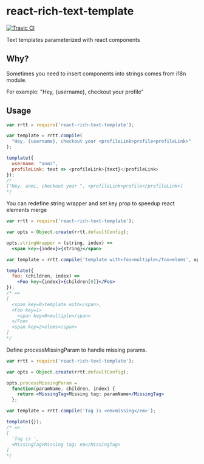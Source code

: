 # react-rich-text-template
[![Travic CI](https://travis-ci.org/anmi/react-rich-text-template.svg?branch=master)](https://travis-ci.org/anmi/react-rich-text-template)

Text templates parameterized with react components

## Why?

Sometimes you need to insert components into strings comes from i18n module.

For example: "Hey, {username}, checkout your <profileLink>profile<profileLink>"

## Usage

```js
var rrtt = require('react-rich-text-template');

var template = rrtt.compile(
  "Hey, {username}, checkout your <profileLink>profile<profileLink>"
);

template({
  username: "anmi",
  profileLink: text => <profileLink>{text}</profileLink>
});
/*
["Hey, anmi, checkout your ", <profileLink>profile</profileLink>]
*/
```

You can redefine string wrapper and set key prop to speedup react elements merge
```jsx
var rrtt = require('react-rich-text-template');

var opts = Object.create(rrtt.defaultConfig);

opts.stringWrapper = (string, index) =>
  <span key={index}>{string}</span>

var template = rrtt.compile('template with<foo>multiple</foo>elems', opts)

template({
  foo: (children, index) =>
    <Foo key={index}>{children[0]}</Foo>
});
/* =>
[
  <span key=0>template with</span>,
  <Foo key=1>
    <span key=0>multiple</span>
  </Foo>
  <span key=2>elems</span>
]
*/
```

Define processMissingParam to handle missing params.
```jsx
var rrtt = require('react-rich-text-template');

var opts = Object.create(rrtt.defaultConfig);

opts.processMissingParam =
  function(paramName, children, index) {
    return <MissingTag>Missing tag: paramName</MissingTag>
  };

var template = rrtt.compile('Tag is <em>missing</em>');

template({});
/* =>
[
  'Tag is ',
  <MissingTag>Missing tag: em</MissingTag>
]
*/
```
